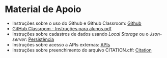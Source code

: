 # Material de Apoio

- Instruções sobre o uso do Github e Github Classroom: [Github](github.md)
- [GitHub Classroom - Instruções para alunos.pdf](https://github.com/ICEI-PUC-Minas-PMV-SI/WebApplicationProject-Template/blob/main/help/GitHub%20Classroom%20-%20Instru%C3%A7%C3%B5es%20para%20alunos.pdf)
- Instruções sobre cadastros de dados usando _Local Storage_ ou o _Json-server_: [Persistência](persistencia.md)
- Instruções sobre acesso a APIs externas: [APIs](apis.md)
- Instruções sobre preenchimento do arquivo CITATION.cff: [Citation](citation.md)
